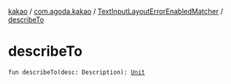 [kakao](../../index.md) / [com.agoda.kakao](../index.md) / [TextInputLayoutErrorEnabledMatcher](index.md) / [describeTo](.)

# describeTo

`fun describeTo(desc: Description): `[`Unit`](https://kotlinlang.org/api/latest/jvm/stdlib/kotlin/-unit/index.html)